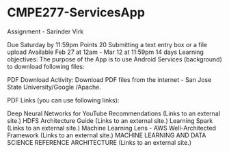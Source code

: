 # CMPE277-ServicesApp
Assignment - Sarinder Virk

Due Saturday by 11:59pm Points 20 Submitting a text entry box or a file upload Available Feb 27 at 12am - Mar 12 at 11:59pm 14 days
Learning objectives: The purpose of the App is to use Android Services (background) to download following files:

PDF Download Activity: Download PDF files from the internet - San Jose State University/Google /Apache.  

PDF Links (you can use following links): 

Deep Neural Networks for YouTube Recommendations (Links to an external site.)
HDFS Architecture Guide (Links to an external site.)
Learning Spark (Links to an external site.)
Machine Learning Lens - AWS Well-Architected Framework (Links to an external site.)
MACHINE LEARNING AND DATA SCIENCE REFERENCE ARCHITECTURE (Links to an external site.)
 

